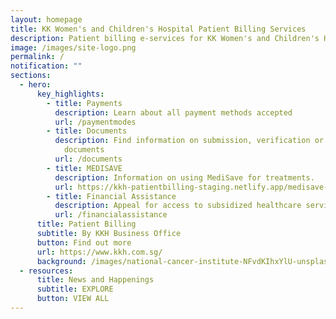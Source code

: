 ```yaml
---
layout: homepage
title: KK Women's and Children's Hospital Patient Billing Services
description: Patient billing e-services for KK Women's and Children's Hospital, Singapore
image: /images/site-logo.png
permalink: /
notification: ""
sections:
  - hero:
      key_highlights:
        - title: Payments
          description: Learn about all payment methods accepted
          url: /paymentmodes
        - title: Documents
          description: Find information on submission, verification or settlement of
            documents
          url: /documents
        - title: MEDISAVE
          description: Information on using MediSave for treatments.
          url: https://kkh-patientbilling-staging.netlify.app/medisave-and-insurance/medisave
        - title: Financial Assistance
          description: Appeal for access to subsidized healthcare services
          url: /financialassistance
      title: Patient Billing
      subtitle: By KKH Business Office
      button: Find out more
      url: https://www.kkh.com.sg/
      background: /images/national-cancer-institute-NFvdKIhxYlU-unsplash.jpg
  - resources:
      title: News and Happenings
      subtitle: EXPLORE
      button: VIEW ALL
---
```

